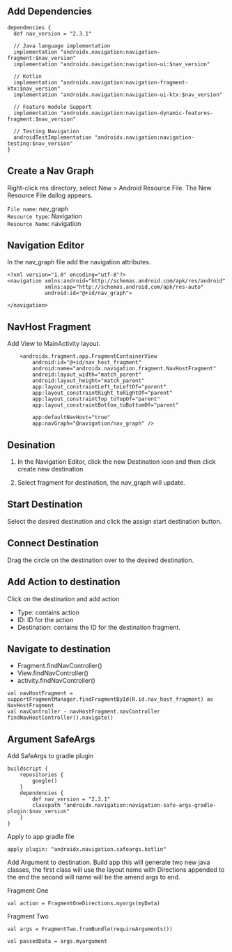## Add Dependencies
```
dependencies {
  def nav_version = "2.3.1"

  // Java language implementation
  implementation "androidx.navigation:navigation-fragment:$nav_version"
  implementation "androidx.navigation:navigation-ui:$nav_version"

  // Kotlin
  implementation "androidx.navigation:navigation-fragment-ktx:$nav_version"
  implementation "androidx.navigation:navigation-ui-ktx:$nav_version"

  // Feature module Support
  implementation "androidx.navigation:navigation-dynamic-features-fragment:$nav_version"

  // Testing Navigation
  androidTestImplementation "androidx.navigation:navigation-testing:$nav_version"
}
```


## Create a Nav Graph
Right-click res directory, select New > Android Resource File. The New Resource File dailog appears.


`File name`: nav_graph </br>
`Resource type`: Navigation </br>
`Resource Name`: navigation


## Navigation Editor
In the nav_graph file add the navigation attributes. 
```
<?xml version="1.0" encoding="utf-8"?>
<navigation xmlns:android="http://schemas.android.com/apk/res/android"
            xmlns:app="http://schemas.android.com/apk/res-auto"
            android:id="@+id/nav_graph">

</navigation>
```

## NavHost Fragment
Add View to MainActivity layout.
```
    <androidx.fragment.app.FragmentContainerView
        android:id="@+id/nav_host_fragment"
        android:name="androidx.navigation.fragment.NavHostFragment"
        android:layout_width="match_parent"
        android:layout_height="match_parent"
        app:layout_constraintLeft_toLeftOf="parent"
        app:layout_constraintRight_toRightOf="parent"
        app:layout_constraintTop_toTopOf="parent"
        app:layout_constraintBottom_toBottomOf="parent"

        app:defaultNavHost="true"
        app:navGraph="@navigation/nav_graph" />
```

## Desination
1. In the Navigation Editor, click the new Destination icon and then click create new destination

2. Select fragment for destination, the nav_graph will update. 


## Start Destination
Select the desired destination and click the assign start destination button.

## Connect Destination
Drag the circle on the destination over to the desired destination. 

## Add Action to destination
Click on the destination and add action
- Type: contains action
- ID: ID for the action
- Destination: contains the ID for the destination fragment. 


## Navigate to destination
- Fragment.findNavController()
- View.findNavController()
- activity.findNavController()

```
val navHostFragment = supportFragmentManager.findFragmentById(R.id.nav_host_fragment) as NavHostFragment
val navController - navHostFragment.navController
findNavHostController().navigate() 
```

## Argument SafeArgs
Add SafeArgs to gradle plugin
```
buildscript {
    repositories {
        google()
    }
    dependencies {
        def nav_version = "2.3.1"
        classpath "androidx.navigation:navigation-safe-args-gradle-plugin:$nav_version"
    }
}
```

Apply to app gradle file
```
apply plugin: "androidx.navigation.safeargs.kotlin"
```

Add Argument to destination. Build app this will generate two new java classes, the first class will use the layout name with Directions appended to the end the second will name will be the amend args to end.

Fragment One
```
val action = FragmentOneDirections.myargs(myData)
```

Fragment Two
```
val args = FragmentTwo.fromBundle(requireArguments())

val passedData = args.myargument
```
